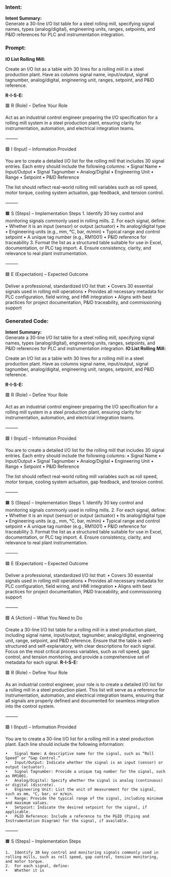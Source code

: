 ### Intent:
**Intent Summary:**  
Generate a 30-line I/O list table for a steel rolling mill, specifying signal names, types (analog/digital), engineering units, ranges, setpoints, and P&ID references for PLC and instrumentation integration.

### Prompt:
**IO List Rolling Mill:**

Create an I/O list as a table with 30 lines for a rolling mill in a steel production plant. Have as columns signal name, input/output, signal tagnumber, analog/digital, engineering unit, ranges, setpoint, and P&ID reference.

**R-I-S-E:**

🟥 R (Role) – Define Your Role

Act as an industrial control engineer preparing the I/O specification for a rolling mill system in a steel production plant, ensuring clarity for instrumentation, automation, and electrical integration teams.

⸻

🟩 I (Input) – Information Provided

You are to create a detailed I/O list for the rolling mill that includes 30 signal entries. Each entry should include the following columns:
	•	Signal Name
	•	Input/Output
	•	Signal Tagnumber
	•	Analog/Digital
	•	Engineering Unit
	•	Range
	•	Setpoint
	•	P&ID Reference

The list should reflect real-world rolling mill variables such as roll speed, motor torque, cooling system actuation, gap feedback, and tension control.

⸻

🟧 S (Steps) – Implementation Steps
	1.	Identify 30 key control and monitoring signals commonly used in rolling mills.
	2.	For each signal, define:
	•	Whether it is an input (sensor) or output (actuator)
	•	Its analog/digital type
	•	Engineering units (e.g., mm, °C, bar, m/min)
	•	Typical range and control setpoint
	•	A unique tag number (e.g., RM1001)
	•	P&ID reference for traceability
	3.	Format the list as a structured table suitable for use in Excel, documentation, or PLC tag import.
	4.	Ensure consistency, clarity, and relevance to real plant instrumentation.

⸻

🟦 E (Expectation) – Expected Outcome

Deliver a professional, standardized I/O list that:
	•	Covers 30 essential signals used in rolling mill operations
	•	Provides all necessary metadata for PLC configuration, field wiring, and HMI integration
	•	Aligns with best practices for project documentation, P&ID traceability, and commissioning support

### Generated Code:
**Intent Summary:**  
Generate a 30-line I/O list table for a steel rolling mill, specifying signal names, types (analog/digital), engineering units, ranges, setpoints, and P&ID references for PLC and instrumentation integration.
**IO List Rolling Mill:**

Create an I/O list as a table with 30 lines for a rolling mill in a steel production plant. Have as columns signal name, input/output, signal tagnumber, analog/digital, engineering unit, ranges, setpoint, and P&ID reference.

**R-I-S-E:**

🟥 R (Role) – Define Your Role

Act as an industrial control engineer preparing the I/O specification for a rolling mill system in a steel production plant, ensuring clarity for instrumentation, automation, and electrical integration teams.

⸻

🟩 I (Input) – Information Provided

You are to create a detailed I/O list for the rolling mill that includes 30 signal entries. Each entry should include the following columns:
	•	Signal Name
	•	Input/Output
	•	Signal Tagnumber
	•	Analog/Digital
	•	Engineering Unit
	•	Range
	•	Setpoint
	•	P&ID Reference

The list should reflect real-world rolling mill variables such as roll speed, motor torque, cooling system actuation, gap feedback, and tension control.

⸻

🟧 S (Steps) – Implementation Steps
	1.	Identify 30 key control and monitoring signals commonly used in rolling mills.
	2.	For each signal, define:
	•	Whether it is an input (sensor) or output (actuator)
	•	Its analog/digital type
	•	Engineering units (e.g., mm, °C, bar, m/min)
	•	Typical range and control setpoint
	•	A unique tag number (e.g., RM1001)
	•	P&ID reference for traceability
	3.	Format the list as a structured table suitable for use in Excel, documentation, or PLC tag import.
	4.	Ensure consistency, clarity, and relevance to real plant instrumentation.

⸻

🟦 E (Expectation) – Expected Outcome

Deliver a professional, standardized I/O list that:
	•	Covers 30 essential signals used in rolling mill operations
	•	Provides all necessary metadata for PLC configuration, field wiring, and HMI integration
	•	Aligns with best practices for project documentation, P&ID traceability, and commissioning support

⸻

🟪 A (Action) – What You Need to Do

Create a 30-line I/O list table for a rolling mill in a steel production plant, including signal name, input/output, tagnumber, analog/digital, engineering unit, range, setpoint, and P&ID reference. Ensure that the table is well-structured and self-explanatory, with clear descriptions for each signal. Focus on the most critical process variables, such as roll speed, gap control, and tension monitoring, and provide a comprehensive set of metadata for each signal.
**R-I-S-E:**

🟥 R (Role) – Define Your Role

As an industrial control engineer, your role is to create a detailed I/O list for a rolling mill in a steel production plant. This list will serve as a reference for instrumentation, automation, and electrical integration teams, ensuring that all signals are properly defined and documented for seamless integration into the control system.

⸻

🟩 I (Input) – Information Provided

You are to create a 30-line I/O list for a rolling mill in a steel production plant. Each line should include the following information:

	•	Signal Name: A descriptive name for the signal, such as “Roll Speed” or “Gap Control.”
	•	Input/Output: Indicate whether the signal is an input (sensor) or output (actuator).
	•	Signal Tagnumber: Provide a unique tag number for the signal, such as RM1001.
	•	Analog/Digital: Specify whether the signal is analog (continuous) or digital (discrete).
	•	Engineering Unit: List the unit of measurement for the signal, such as mm, °C, bar, or m/min.
	•	Range: Provide the typical range of the signal, including minimum and maximum values.
	•	Setpoint: Indicate the desired setpoint for the signal, if applicable.
	•	P&ID Reference: Include a reference to the P&ID (Piping and Instrumentation Diagram) for the signal, if available.

⸻

🟧 S (Steps) – Implementation Steps

	1.	Identify 30 key control and monitoring signals commonly used in rolling mills, such as roll speed, gap control, tension monitoring, and motor torque.
	2.	For each signal, define:
	•	Whether it is
